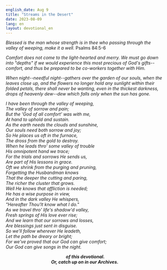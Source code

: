 ```yaml
---
english_date: Aug 9
title: "Streams in the Desert"
date: 2023-08-09
lang: en
layout: devotional_en
---
```





<p><em>Blessed is the man whose strength is in thee who passing through the valley of weeping, make it a well.</em> Psalms 84:5-6

</p>

<p><em><em>Comfort does not come to the light-hearted and merry. We must go down into "depths" if we would experience this most precious of God's gifts--comfort, and thus be prepared to be co-workers together with Him.</em></em>

</p>

<p><em><em>When night--needful night--gathers over the garden of our souls, when the leaves close up, and the flowers no longer hold any sunlight within their folded petals, there shall never be wanting, even in the thickest darkness, drops of heavenly dew--dew which falls only when the sun has gone.</em></em>

</p>

<p><em><em><em>I have been through the valley of weeping,<br/> The valley of sorrow and pain;<br/> But the 'God of all comfort' was with me,<br/> At hand to uphold and sustain.<br/> As the earth needs the clouds and sunshine,<br/> Our souls need both sorrow and joy;<br/> So He places us oft in the furnace,<br/> The dross from the gold to destroy.<br/> When he leads thro' some valley of trouble<br/> His omnipotent hand we trace;<br/> For the trials and sorrows He sends us,<br/> Are part of His lessons in grace.<br/> Oft we shrink from the purging and pruning,<br/> Forgetting the Husbandman knows<br/> That the deeper the cutting and paring,<br/> The richer the cluster that grows.<br/> Well He knows that affliction is needed;<br/> He has a wise purpose in view,<br/> And in the dark valley He whispers,<br/> "Hereafter Thou'lt know what I do."<br/> As we travel thro' life's shadow'd valley,<br/> Fresh springs of His love ever rise;<br/> And we learn that our sorrows and losses,<br/> Are blessings just sent in disguise.<br/> So we'll follow wherever He leadeth,<br/> Let the path be dreary or bright;<br/> For we've proved that our God can give comfort;<br/> Our God can give songs in the night.</em></em></em>

</p>

<p><em><em></em></em>

</p>

<p align="center"><em><em><strong> of this devotional.<br/> Or, catch up on </strong><strong> in our Archives.<br/> </strong></em></em></p>